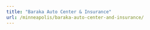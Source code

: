 ```yaml
---
title: "Baraka Auto Center & Insurance"
url: /minneapolis/baraka-auto-center-and-insurance/
---
```

